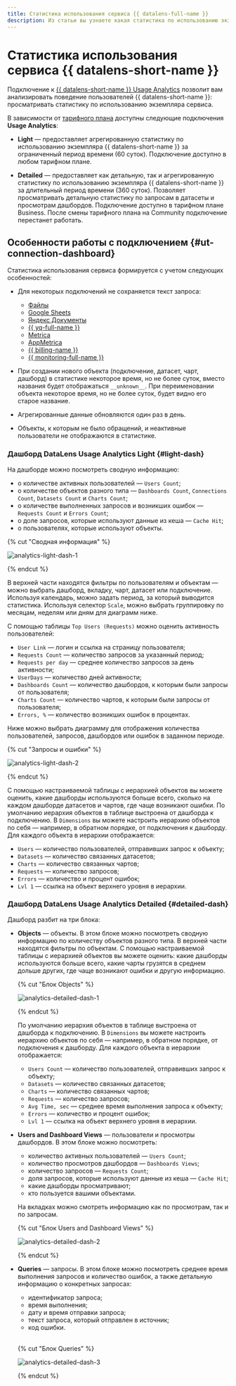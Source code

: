```yaml
---
title: Статистика использования сервиса {{ datalens-full-name }}
description: Из статьи вы узнаете какая статистика по использованию экземпляра {{ datalens-name }} предоставляется в сервисе.
---
```


# Статистика использования сервиса {{ datalens-short-name }}


Подключение к [{{ datalens-short-name }} Usage Analytics](../operations/connection/create-usage-tracking.md) позволит вам анализировать поведение пользователей {{ datalens-short-name }}: просматривать статистику по использованию экземпляра сервиса.

В зависимости от [тарифного плана](../pricing.md#service-plans) доступны следующие подключения **Usage Analytics**:

* **Light** — предоставляет агрегированную статистику по использованию экземпляра {{ datalens-short-name }} за ограниченный период времени (60 суток). Подключение доступно в любом тарифном плане.

* **Detailed** — предоставляет как детальную, так и агрегированную статистику по использованию экземпляра {{ datalens-short-name }} за длительный период времени (360 суток). Позволяет просматривать детальную статистику по запросам в датасеты и просмотрам дашбордов. Подключение доступно в тарифном плане Business. После смены тарифного плана на Community подключение перестанет работать.


## Особенности работы с подключением {#ut-connection-dashboard}


Статистика использования сервиса формируется с учетом следующих особенностей:

* Для некоторых подключений не сохраняется текст запроса:

  * [Файлы](../operations/connection/create-file.md)
  * [Google Sheets](../operations/connection/create-google-sheets.md)
  * [Яндекс Документы](../operations/connection/create-yadocs.md)
  * [{{ yq-full-name }}](../operations/connection/create-yandex-query.md)
  * [Metrica](../operations/connection/create-metrica-api.md)
  * [AppMetrica](../operations/connection/create-appmetrica.md)
  * [{{ billing-name }}](../operations/connection/create-cloud-billing.md)
  * [{{ monitoring-full-name }}](../operations/connection/create-monitoring.md)

* При создании нового объекта (подключение, датасет, чарт, дашборд) в статистике некоторое время, но не более суток, вместо названия будет отображаться `__unknown__`. При переименовании объекта некоторое время, но не более суток, будет видно его старое название.
* Агрегированные данные обновляются один раз в день.
* Объекты, к которым не было обращений, и неактивные пользователи не отображаются в статистике.

### Дашборд DataLens Usage Analytics Light {#light-dash}

На дашборде можно посмотреть сводную информацию:

* о количестве активных пользователей — `Users Count`;
* о количестве объектов разного типа — `Dashboards Count`, `Connections Count`, `Datasets Count` и `Charts Count`;
* о количестве выполненных запросов и возникших ошибок — `Requests Count` и `Errors Count`;
* о доле запросов, которые используют данные из кеша — `Cache Hit`;
* о пользователях, которые используют объекты.

{% cut "Сводная информация" %}

![analytics-light-dash-1](../../_assets/datalens/operations/connection/analytics-light-dash-1.png)

{% endcut %}

В верхней части находятся фильтры по пользователям и объектам — можно выбрать дашборд, вкладку, чарт, датасет или подключение. Используя календарь, можно задать период, за который выводится статистика. Используя селектор `Scale`, можно выбрать группировку по месяцам, неделям или дням для диаграмм ниже.

С помощью таблицы `Top Users (Requests)` можно оценить активность пользователей:

* `User Link` — логин и ссылка на страницу пользователя;
* `Requests Count` — количество запросов за указанный период;
* `Requests per day` — среднее количество запросов за день активности;
* `UserDays` — количество дней активности;
* `Dashboards Count` — количество дашбордов, к которым были запросы от пользователя;
* `Charts Count` — количество чартов, к которым были запросы от пользователя;
* `Errors, %` — количество возникших ошибок в процентах.

Ниже можно выбрать диаграмму для отображения количества пользователей, запросов, дашбордов или ошибок в заданном периоде.

{% cut "Запросы и ошибки" %}

![analytics-light-dash-2](../../_assets/datalens/operations/connection/analytics-light-dash-2.png)

{% endcut %}

С помощью настраиваемой таблицы с иерархией объектов вы можете оценить, какие дашборды используются больше всего, сколько на каждом дашборде датасетов и чартов, где чаще возникают ошибки. По умолчанию иерархия объектов в таблице выстроена от дашборда к подключению. В `Dimensions` вы можете настроить иерархию объектов по себя — например, в обратном порядке, от подключения к дашборду. Для каждого объекта в иерархии отображается:

* `Users` — количество пользователей, отправивших запрос к объекту;
* `Datasets` — количество связанных датасетов;
* `Charts` — количество связанных чартов;
* `Requests` — количество запросов;
* `Errors` — количество и процент ошибок;
* `Lvl 1` — ссылка на объект верхнего уровня в иерархии.

### Дашборд DataLens Usage Analytics Detailed {#detailed-dash}

Дашборд разбит на три блока:

* **Objects** — объекты. В этом блоке можно посмотреть сводную информацию по количеству объектов разного типа. В верхней части находятся фильтры по объектам. С помощью настраиваемой таблицы с иерархией объектов вы можете оценить: какие дашборды используются больше всего, какие чарты грузятся в среднем дольше других, где чаще возникают ошибки и другую информацию.

  {% cut "Блок Objects" %}

  ![analytics-detailed-dash-1](../../_assets/datalens/operations/connection/analytics-detailed-dash-1.png)

  {% endcut %}

  По умолчанию иерархия объектов в таблице выстроена от дашборда к подключению. В `Dimensions` вы можете настроить иерархию объектов по себя — например, в обратном порядке, от подключения к дашборду. Для каждого объекта в иерархии отображается:

  * `Users Count` — количество пользователей, отправивших запрос к объекту;
  * `Datasets` — количество связанных датасетов;
  * `Charts` — количество связанных чартов;
  * `Requests` — количество запросов;
  * `Avg Time, sec` — среднее время выполнения запроса к объекту;
  * `Errors` — количество и процент ошибок;
  * `Lvl 1` — ссылка на объект верхнего уровня в иерархии.

* **Users and Dashboard Views** — пользователи и просмотры дашбордов. В этом блоке можно посмотреть:

  * количество активных пользователей — `Users Count`;
  * количество просмотров дашбордов — `Dashboards Views`;
  * количество запросов — `Requests Count`;
  * доля запросов, которые используют данные из кеша — `Cache Hit`;
  * какие дашборды просматривают;
  * кто пользуется вашими объектами.

  На вкладках можно смотреть информацию как по просмотрам, так и по запросам.

  {% cut "Блок Users and Dashboard Views" %}

  ![analytics-detailed-dash-2](../../_assets/datalens/operations/connection/analytics-detailed-dash-2.png)

  {% endcut %}

* **Queries** — запросы. В этом блоке можно посмотреть среднее время выполнения запросов и количество ошибок, а также детальную информацию о конкретных запросах:
  
  * идентификатор запроса;
  * время выполнения;
  * дату и время отправки запроса;
  * текст запроса, который отправлен в источник;
  * код ошибки.
  <br>
  
  {% cut "Блок Queries" %}

  ![analytics-detailed-dash-3](../../_assets/datalens/operations/connection/analytics-detailed-dash-3.png)

  {% endcut %}

